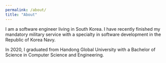 ```yaml
---
permalink: /about/
title: "About"
---
```


I am a software engineer living in South Korea. I have recently finished my mandatory military service with a specialty in software development in the Republic of Korea Navy.

In 2020, I graduated from Handong Global University with a Bachelor of Science in Computer Science and Engineering.
